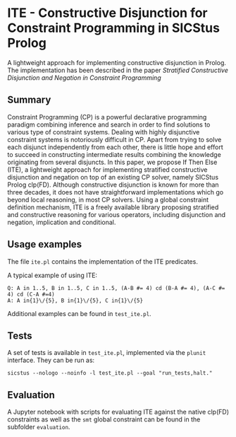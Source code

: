 # ITE - Constructive Disjunction for Constraint Programming in SICStus Prolog
A lightweight approach for implementing constructive disjunction in Prolog.
The implementation has been described in the paper *Stratified Constructive Disjunction and Negation in Constraint Programming*

## Summary
Constraint Programming (CP) is a powerful declarative programming paradigm combining inference and search in order to find solutions to various type of constraint systems. 
Dealing with highly disjunctive constraint systems is notoriously difficult in CP. 
Apart from trying to solve each disjunct independently from each other, there is little hope and effort to succeed in constructing intermediate results combining the knowledge originating from several disjuncts. 
In this paper, we propose If Then Else (ITE), a lightweight approach for implementing stratified constructive disjunction and negation on top of an existing CP solver, namely SICStus Prolog clp(FD).
Although constructive disjunction is known for more than three decades, it does not have straightforward implementations which go beyond local reasoning, in most CP solvers. 
Using a global constraint definition mechanism, ITE is a freely available library proposing stratified and constructive reasoning for various operators, including disjunction and negation, implication and conditional. 

## Usage examples
The file `ite.pl` contains the implementation of the ITE predicates. 

A typical example of using ITE:
```
Q: A in 1..5, B in 1..5, C in 1..5, (A-B #= 4) cd (B-A #= 4), (A-C #= 4) cd (C-A #=4)
A: A in{1}\/{5}, B in{1}\/{5}, C in{1}\/{5}
```

Additional examples can be found in `test_ite.pl`.

## Tests
A set of tests is available in `test_ite.pl`, implemented via the `plunit` interface.
They can be run as:
```
sicstus --nologo --noinfo -l test_ite.pl --goal "run_tests,halt." 
```

## Evaluation
A Jupyter notebook with scripts for evaluating ITE against the native clp(FD) constraints as well as the `smt` global constraint can be found in the subfolder `evaluation`.
